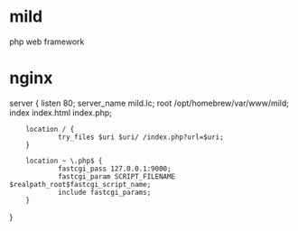 # mild
php web framework

# nginx
server {
        listen 80;
        server_name mild.lc;
        root /opt/homebrew/var/www/mild;
        index index.html index.php;


        location / {
                try_files $uri $uri/ /index.php?url=$uri;
        }

        location ~ \.php$ {
                fastcgi_pass 127.0.0.1:9000;
                fastcgi_param SCRIPT_FILENAME $realpath_root$fastcgi_script_name;
                include fastcgi_params;
        }

}
